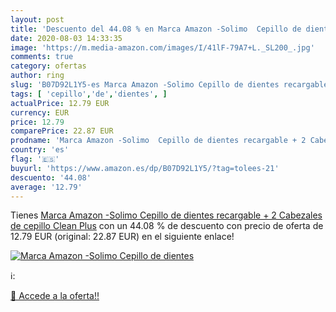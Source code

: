 ```yaml
---
layout: post
title: 'Descuento del 44.08 % en Marca Amazon -Solimo  Cepillo de dientes'
date: 2020-08-03 14:33:35
image: 'https://m.media-amazon.com/images/I/41lF-79A7+L._SL200_.jpg'
comments: true
category: ofertas
author: ring
slug: 'B07D92L1Y5-es Marca Amazon -Solimo Cepillo de dientes recargable + 2...'
tags: [ 'cepillo','de','dientes', ]
actualPrice: 12.79 EUR
currency: EUR
price: 12.79
comparePrice: 22.87 EUR
prodname: 'Marca Amazon -Solimo  Cepillo de dientes recargable + 2 Cabezales de cepillo Clean Plus'
country: 'es'
flag: '🇪🇸'
buyurl: 'https://www.amazon.es/dp/B07D92L1Y5/?tag=tolees-21'
descuento: '44.08'
average: '12.79'
---
```


Tienes [Marca Amazon -Solimo  Cepillo de dientes recargable + 2 Cabezales de cepillo Clean Plus](https://www.amazon.es/dp/B07D92L1Y5/?tag=tolees-21) con un 44.08 % de descuento con precio de oferta de 12.79 EUR (original: 22.87 EUR) en el siguiente enlace!

[![Marca Amazon -Solimo  Cepillo de dientes](https://m.media-amazon.com/images/I/41lF-79A7+L._SL200_.jpg)](https://www.amazon.es/dp/B07D92L1Y5/?tag=tolees-21)

ℹ️:


[🛒 Accede a la oferta!!](https://www.amazon.es/dp/B07D92L1Y5/?tag=tolees-21)
